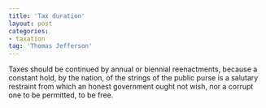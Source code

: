 ```yaml
---
title: 'Tax duration'
layout: post
categories:
- taxation
tag: 'Thomas Jefferson'
---
```


Taxes should be continued by annual or biennial reenactments, because a constant hold, by the nation, of the strings of the public purse is a salutary restraint from which an honest government ought not wish, nor a corrupt one to be permitted, to be free.